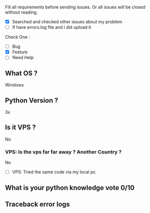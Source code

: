 Fill all requirements before sending issues. Or all issues will be closed without reading. 

- [x] Searched and checked other issues about my problem
- [ ] If have errors.log file and i did upload it

Check One :
- [ ] Bug
- [x] Feature
- [ ] Need Help

## What OS ?
Windows
## Python Version ?
3x
## Is it VPS ?
No
### VPS: Is the vps far far away ? Another Country ?
No
- [ ] VPS: Tried the same code via my local pc

## What is your python knowledge vote 0/10

## Traceback error logs

